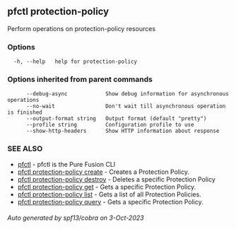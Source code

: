 ## pfctl protection-policy

Perform operations on protection-policy resources

### Options

```
  -h, --help   help for protection-policy
```

### Options inherited from parent commands

```
      --debug-async            Show debug information for asynchronous operations
      --no-wait                Don't wait till asynchronous operation is finished
      --output-format string   Output format (default "pretty")
      --profile string         Configuration profile to use
      --show-http-headers      Show HTTP information about response
```

### SEE ALSO

* [pfctl](pfctl.md)	 - pfctl is the Pure Fusion CLI
* [pfctl protection-policy create](pfctl_protection-policy_create.md)	 - Creates a Protection Policy.
* [pfctl protection-policy destroy](pfctl_protection-policy_destroy.md)	 - Deletes a specific Protection Policy
* [pfctl protection-policy get](pfctl_protection-policy_get.md)	 - Gets a specific Protection Policy.
* [pfctl protection-policy list](pfctl_protection-policy_list.md)	 - Gets a list of all Protection Policies.
* [pfctl protection-policy query](pfctl_protection-policy_query.md)	 - Gets a specific Protection Policy.

###### Auto generated by spf13/cobra on 3-Oct-2023
